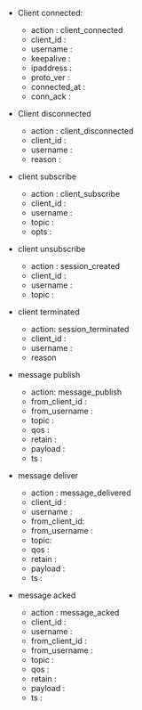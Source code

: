 - Client connected:
    - action : client_connected
    - client_id :
    - username :
    - keepalive :
    - ipaddress :
    - proto_ver :
    - connected_at :
    - conn_ack :

- Client disconnected
    - action : client_disconnected
    - client_id :
    - username :
    - reason :

- client subscribe
    - action : client_subscribe
    - client_id : 
    - username :
    - topic :
    - opts :

- client unsubscribe
    - action : session_created
    - client_id : 
    - username :
    - topic :

- client terminated
    - action: session_terminated
    - client_id : 
    - username : 
    - reason

- message publish
    - action: message_publish
    - from_client_id :
    - from_username :
    - topic :
    - qos :
    - retain :
    - payload :
    - ts :

- message deliver
    - action : message_delivered
    - client_id : 
    - username :
    - from_client_id: 
    - from_username :
    - topic:
    - qos :
    - retain :
    - payload :
    - ts :

- message acked
    - action : message_acked
    - client_id : 
    - username :
    - from_client_id :
    - from_username :
    - topic :
    - qos :
    - retain :
    - payload :
    - ts :